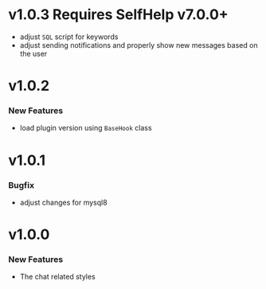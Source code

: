 # v1.0.3 Requires SelfHelp v7.0.0+
 - adjust `SQL` script for keywords
 - adjust sending notifications and properly show new messages based on the user

# v1.0.2
### New Features
 - load plugin version using `BaseHook` class

# v1.0.1
### Bugfix
 - adjust changes for mysql8

# v1.0.0
### New Features

 - The chat related styles
